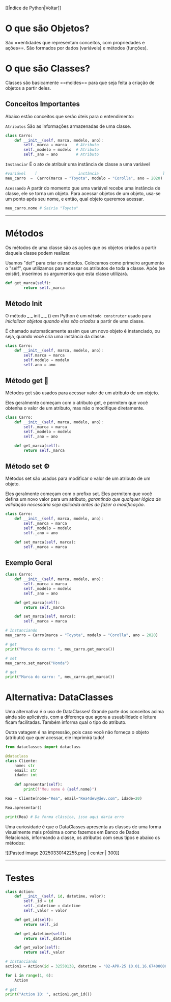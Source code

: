 [[Índice de Python|Voltar]]
# O que são Objetos?
São ==entidades que representam conceitos, com propriedades e ações==. São formados por dados (variáveis) e métodos (funções).

# O que são Classes?
Classes são basicamente ==moldes== para que seja feita a criação de objetos a partir deles.

## Conceitos Importantes
Abaixo estão conceitos que serão úteis para o entendimento:

`Atributos`
	São as informações armazenadas de uma classe.
```Python
class Carro:
	def __init__(self, marca, modelo, ano):
		self._marca = marca    # Atributo
		self._modelo = modelo  # Atributo
		self._ano = ano        # Atributo
```

`Instanciar`
	É o ato de atribuir uma instância de classe a uma variável
```Python
#variável    [                  instância                            ]
meu_carro  =  Carro(marca = "Toyota", modelo = "Corolla", ano = 2020)
```

`Acessando`
	A partir do momento que uma variável recebe uma instância de classe, ele se torna um objeto. Para acessar objetos de um objeto, usa-se um ponto após seu nome, e então, qual objeto queremos acessar.
```Python
meu_carro.nome # Sairia "Toyota"
```

---
# Métodos
Os métodos de uma classe são as ações que os objetos criados a partir daquela classe podem realizar.

Usamos "def" para criar os métodos. Colocamos como primeiro argumento o "self", que utilizamos para acessar os atributos de toda a classe. 
Após (se existir), inserimos os argumentos que esta classe utilizará.

```Python
def get_marca(self):
		return self._marca
```

## Método Init
O método _ _ init _ _ () em Python é um ``método construtor`` usado para *inicializar objetos quando eles são criados* a partir de uma classe.

É chamado automaticamente assim que um novo objeto é instanciado, ou seja, quando você cria uma instância da classe.

```Python
class Carro:
	def __init__(self, marca, modelo, ano):
		self.marca = marca
		self.modelo = modelo
		self.ano = ano
```

## Método get 🔎
Métodos get são usados para acessar valor de um atributo de um objeto.

Eles geralmente começam com o atributo get, e permitem que você obtenha o valor de um atributo, mas não o modifique diretamente.

```Python
class Carro:
	def __init__(self, marca, modelo, ano):
		self._marca = marca
		self._modelo = modelo
		self._ano = ano

	def get_marca(self):
		return self._marca
```

## Método set ⚙️
Métodos set são usados para modificar o valor de um atributo de um objeto.

Eles geralmente começam com o prefixo set. Eles permitem que você defina um novo valor para um atributo, *garantindo que qualquer lógica de validação necessária seja aplicada antes de fazer a modificação*.

```Python
class Carro:
	def __init__(self, marca, modelo, ano):
		self._marca = marca
		self._modelo = modelo
		self._ano = ano

	def set_marca(self, marca):
		self._marca = marca
```

## Exemplo Geral

```Python
class Carro:
	def __init__(self, marca, modelo, ano):
		self._marca = marca
		self._modelo = modelo
		self._ano = ano

	def get_marca(self):
		return self._marca

	def set_marca(self, marca):
		self._marca = marca

# Instanciando
meu_carro = Carro(marca = "Toyota", modelo = "Corolla", ano = 2020)

# get
print("Marca do carro: ", meu_carro.get_marca())

# set
meu_carro.set_marca("Honda")

# get
print("Marca do carro: ", meu_carro.get_marca())
```

# Alternativa: DataClasses

Uma alternativa é o uso de DataClasses! 
Grande parte dos conceitos acima ainda são aplicáveis, com a diferença que agora a usuabilidade e leitura ficam facilitadas. Também informa qual o tipo do atributo. 

Outra vatagem é na impressão, pois caso você não forneça o objeto (atributo) que quer acessar, ele imprimirá tudo! 

```Python
from dataclasses import dataclass

@dataclass
class Cliente:
	nome: str
	email: str
	idade: int
	
	def apresentar(self):
		print(f"Meu nome é {self.nome}")

Rea = Cliente(nome="Rea", email="Rea4dev@dev.com", idade=20)

Rea.apresentar()

print(Rea) # Da forma clássica, isso aqui daria erro
```

Uma curiosidade é que o DataClasses apresenta as classes de uma forma visualmente mais próxima a como fazemos em Banco de Dados Relacionais, informando a classe, os atributos com seus tipos e abaixo os métodos:

![[Pasted image 20250330142255.png | center | 300]]

---
# Testes
```Python
class Action:
	def __init__(self, id, datetime, valor):
		self._id = id
		self._datetime = datetime
		self._valor = valor

	def get_id(self):
		return self._id

	def get_datetime(self):
		return self._datetime

	def get_valor(self):
		return self._valor

# Instanciando
action1 = Action(id = 32550138, datetime = "02-APR-25 10.01.16.674000000 AM", valor = 134)

for i in range(1, 6):
	Action

# get
print("Action ID: ", action1.get_id())

```